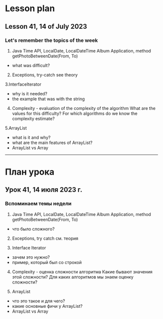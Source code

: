 # Lesson plan
## Lesson 41, 14 of July 2023

### Let's remember the topics of the week

1. Java Time API, LocalDate, LocalDateTime
   Album Application, method getPhotoBetweenDate(From, To)
- what was difficult?

2. Exceptions, try-catch
   see theory

3.InterfaceIterator<T>
- why is it needed?
- the example that was with the string

4. Complexity - evaluation of the complexity of the algorithm
   What are the values for this difficulty?
   For which algorithms do we know the complexity estimate?

5.ArrayList
- what is it and why?
- what are the main features of ArrayList?
- ArrayList vs Array

__________________________

# План урока
## Урок 41, 14 июля 2023 г.

### Вспоминаем темы недели

1. Java Time API, LocalDate, LocalDateTime
Album Application, method getPhotoBetweenDate(From, To)
- что было сложного?

2. Exceptions, try catch 
см. теория

3. Interface Iterator<T> 
- зачем это нужно?
- пример, который был со строкой

4. Complexity - оценка сложности алгоритма
Какие бывают значения этой сложности?
Для каких алгоритмов мы знаем оценку сложности?

5. ArrayList 
- что это такое и для чего?
- какие основные фичи у ArrayList?
- ArrayList vs Array